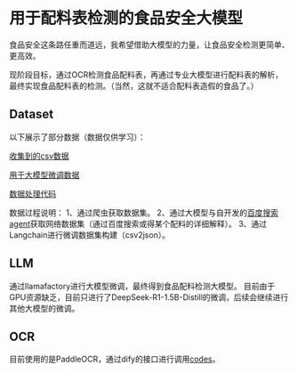 # 用于配料表检测的食品安全大模型

食品安全这条路任重而道远，我希望借助大模型的力量，让食品安全检测更简单、更高效。

现阶段目标，通过OCR检测食品配料表，再通过专业大模型进行配料表的解析，最终实现食品配料表的检测。（当然，这就不适合配料表造假的食品了。）


## Dataset
以下展示了部分数据（数据仅供学习）：

[收集到的csv数据](https://github.com/StudentTYH/Say-no-to-food-tricks/blob/main/dataset/df_data2.csv)

[用于大模型微调数据](https://github.com/StudentTYH/Say-no-to-food-tricks/blob/main/dataset/fine_tuning_data02.json)

[数据处理代码](https://github.com/StudentTYH/Fastapi-For-Dify-Tools)

数据过程说明：
1、通过爬虫获取数据集。
2、通过大模型与自开发的[百度搜索agent](https://github.com/StudentTYH/Fastapi-For-Dify-Tools)获取网络数据集（通过百度搜索或得某个配料的详细解释）。
3、通过Langchain进行微调数据集构建（csv2json）。


## LLM
通过llamafactory进行大模型微调，最终得到食品配料检测大模型。
目前由于GPU资源缺乏，目前只进行了DeepSeek-R1-1.5B-Distill的微调，后续会继续进行其他大模型的微调。


## OCR
目前使用的是PaddleOCR，通过dify的接口进行调用[codes](https://github.com/StudentTYH/Fastapi-For-Dify-Tools)。

